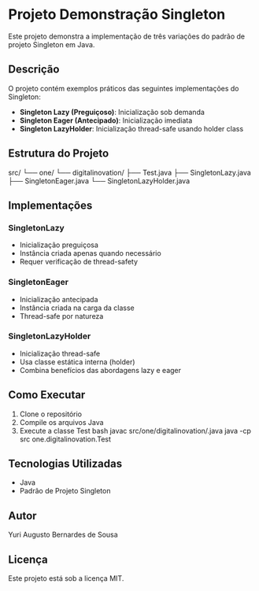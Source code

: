 # Projeto Demonstração Singleton

Este projeto demonstra a implementação de três variações do padrão de projeto Singleton em Java.

## Descrição

O projeto contém exemplos práticos das seguintes implementações do Singleton:

- **Singleton Lazy (Preguiçoso)**: Inicialização sob demanda
- **Singleton Eager (Antecipado)**: Inicialização imediata
- **Singleton LazyHolder**: Inicialização thread-safe usando holder class

## Estrutura do Projeto

src/
└── one/
└── digitalinovation/
├── Test.java
├── SingletonLazy.java
├── SingletonEager.java
└── SingletonLazyHolder.java

## Implementações

### SingletonLazy
- Inicialização preguiçosa
- Instância criada apenas quando necessário
- Requer verificação de thread-safety

### SingletonEager
- Inicialização antecipada
- Instância criada na carga da classe
- Thread-safe por natureza

### SingletonLazyHolder
- Inicialização thread-safe
- Usa classe estática interna (holder)
- Combina benefícios das abordagens lazy e eager

## Como Executar

1. Clone o repositório
2. Compile os arquivos Java
3. Execute a classe Test
 bash
javac src/one/digitalinovation/.java
java -cp src one.digitalinovation.Test


## Tecnologias Utilizadas
- Java
- Padrão de Projeto Singleton

## Autor
Yuri Augusto Bernardes de Sousa

## Licença
Este projeto está sob a licença MIT.


